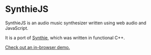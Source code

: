 # SynthieJS

SynthieJS is an audio music synthesizer written using web audio and JavaScript.

It is a port of [Synthie](https://github.com/allenu/Synthie), which was written in functional C++.

[Check out an in-browser demo.](https://www.ussherpress.com/synthiejs/)

